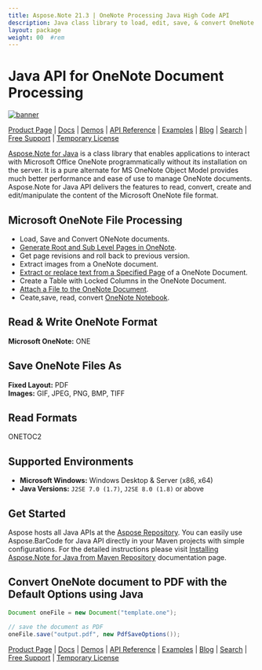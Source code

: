 ```yaml
---
title: Aspose.Note 21.3 | OneNote Processing Java High Code API 
description: Java class library to load, edit, save, & convert OneNote formats. Supports pages, images, text, tables, attachments, tags, tasks, text styles, and hyperlinks.
layout: package
weight: 00	#rem
---
```


# Java API for OneNote Document Processing

[![banner](../aspose_note-for-java-banner.png)](./)

[Product Page](https://products.aspose.com/note/java) | [Docs](https://docs.aspose.com/note/java/) | [Demos](https://products.aspose.app/note/family) | [API Reference](https://apireference.aspose.com/note/java) | [Examples](https://github.com/aspose-note/Aspose.Note-for-Java) | [Blog](https://blog.aspose.com/category/note/) | [Search](https://search.aspose.com/) | [Free Support](https://forum.aspose.com/c/note) | [Temporary License](https://purchase.aspose.com/temporary-license)

[Aspose.Note for Java](https://products.aspose.com/note/java) is a class library that enables applications to interact with Microsoft Office OneNote programmatically without its installation on the server. It is a pure alternate for MS OneNote Object Model provides much better performance and ease of use to manage OneNote documents. Aspose.Note for Java API delivers the features to read, convert, create and edit/manipulate the content of the Microsoft OneNote file format.

## Microsoft OneNote File Processing

- Load, Save and Convert ONeNote documents.
- [Generate Root and Sub Level Pages in OneNote](https://docs.aspose.com/note/java/working-with-pages/).
- Get page revisions and roll back to previous version.
- Extract images from a OneNote document.
- [Extract or replace text from a Specified Page](https://docs.aspose.com/note/java/working-with-text/) of a OneNote Document.
- Create a Table with Locked Columns in the OneNote Document.
- [Attach a File to the OneNote Document](https://docs.aspose.com/note/java/working-with-attachments/).
- Ceate,save, read, convert [OneNote Notebook](https://docs.aspose.com/note/java/working-with-onenote-notebook/).

## Read & Write OneNote Format

**Microsoft OneNote:** ONE

## Save OneNote Files As

**Fixed Layout:** PDF\
**Images:** GIF, JPEG, PNG, BMP, TIFF

## Read Formats

ONETOC2

## Supported Environments

- **Microsoft Windows:** Windows Desktop & Server (x86, x64)
- **Java Versions:** `J2SE 7.0 (1.7)`, `J2SE 8.0 (1.8)` or above

## Get Started

Aspose hosts all Java APIs at the [Aspose Repository](https://repository.aspose.com/webapp/#/artifacts/browse/tree/General/repo/com/aspose/aspose-note). You can easily use Aspose.BarCode for Java API directly in your Maven projects with simple configurations. For the detailed instructions please visit [Installing Aspose.Note for Java from Maven Repository](https://docs.aspose.com/note/java/installation/) documentation page.

## Convert OneNote document to PDF with the Default Options using Java

```java
Document oneFile = new Document("template.one");

// save the document as PDF
oneFile.save("output.pdf", new PdfSaveOptions());
```

[Product Page](https://products.aspose.com/note/java) | [Docs](https://docs.aspose.com/note/java/) | [Demos](https://products.aspose.app/note/family) | [API Reference](https://apireference.aspose.com/note/java) | [Examples](https://github.com/aspose-note/Aspose.Note-for-Java) | [Blog](https://blog.aspose.com/category/note/) | [Search](https://search.aspose.com/) | [Free Support](https://forum.aspose.com/c/note) | [Temporary License](https://purchase.aspose.com/temporary-license)
